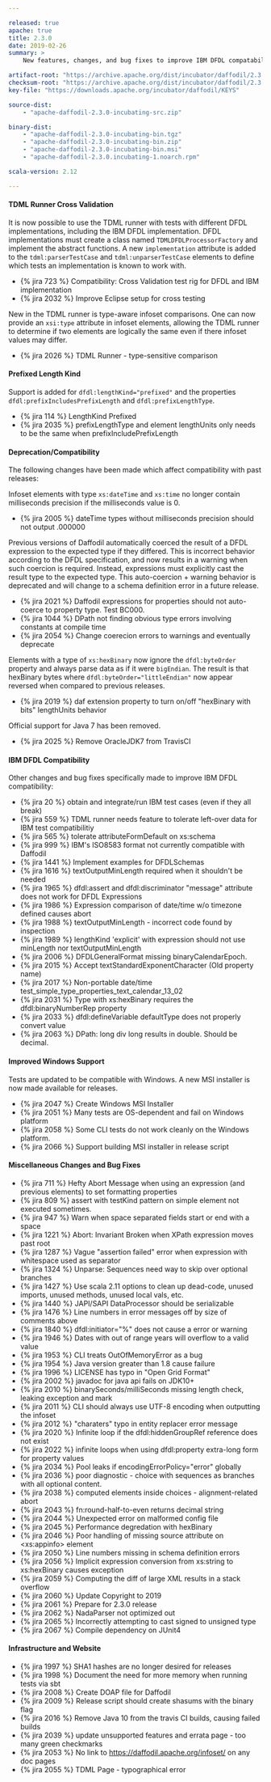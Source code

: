 ```yaml
---

released: true
apache: true
title: 2.3.0
date: 2019-02-26
summary: >
    New features, changes, and bug fixes to improve IBM DFDL compatability

artifact-root: "https://archive.apache.org/dist/incubator/daffodil/2.3.0/"
checksum-root: "https://archive.apache.org/dist/incubator/daffodil/2.3.0/"
key-file: "https://downloads.apache.org/incubator/daffodil/KEYS"

source-dist:
    - "apache-daffodil-2.3.0-incubating-src.zip"

binary-dist:
    - "apache-daffodil-2.3.0-incubating-bin.tgz"
    - "apache-daffodil-2.3.0-incubating-bin.zip"
    - "apache-daffodil-2.3.0-incubating-bin.msi"
    - "apache-daffodil-2.3.0.incubating-1.noarch.rpm"

scala-version: 2.12

---
```


#### TDML Runner Cross Validation

It is now possible to use the TDML runner with tests with different DFDL implementations, including
the IBM DFDL implementation. DFDL implementations must create a class named
``TDMLDFDLProcessorFactory`` and implement the abstract functions. A new ``implementation``
attribute is added to the ``tdml:parserTestCase`` and ``tdml:unparserTestCase`` elements to define
which tests an implementation is known to work with.

* {% jira 723 %} Compatibility: Cross Validation test rig for DFDL and IBM implementation
* {% jira 2032 %} Improve Eclipse setup for cross testing

New in the TDML runner is type-aware infoset comparisons. One can now provide an ``xsi:type``
attribute in infoset elements, allowing the TDML runner to determine if two elements are logically
the same even if there infoset values may differ.

* {% jira 2026 %} TDML Runner - type-sensitive comparison

#### Prefixed Length Kind

Support is added for ``dfdl:lengthKind="prefixed"`` and the properties
``dfdl:prefixIncludesPrefixLength`` and ``dfdl:prefixLengthType``.

* {% jira 114 %} LengthKind Prefixed
* {% jira 2035 %} prefixLengthType and element lengthUnits only needs to be the same when prefixIncludePrefixLength

#### Deprecation/Compatibility

The following changes have been made which affect compatibility with past releases:

Infoset elements with type ``xs:dateTime`` and ``xs:time`` no longer contain
milliseconds precision if the milliseconds value is 0.

* {% jira 2005 %} dateTime types without milliseconds precision should not output .000000

Previous versions of Daffodil automatically coerced the result of a DFDL expression to the expected
type if they differed. This is incorrect behavior according to the DFDL specification, and now
results in a warning when such coercion is required. Instead, expressions must explicitly cast the
result type to the expected type. This auto-coercion + warning behavior is deprecated and will
change to a schema definition error in a future release.

* {% jira 2021 %} Daffodil expressions for properties should not auto-coerce to property type. Test BC000.
* {% jira 1044 %} DPath not finding obvious type errors involving constants at compile time
* {% jira 2054 %} Change coerecion errors to warnings and eventually deprecate

Elements with a type of ``xs:hexBinary`` now ignore the ``dfdl:byteOrder`` property and always parse
data as if it were ``bigEndian``. The result is that hexBinary bytes where
``dfdl:byteOrder="littleEndian"`` now appear reversed when compared to previous releases.

* {% jira 2019 %} daf extension property to turn on/off "hexBinary with bits" lengthUnits behavior

Official support for Java 7 has been removed.

* {% jira 2025 %} Remove OracleJDK7 from TravisCI

#### IBM DFDL Compatibility

Other changes and bug fixes specifically made to improve IBM DFDL compatibility:

* {% jira   20 %} obtain and integrate/run IBM test cases (even if they all break)
* {% jira  559 %} TDML runner needs feature to tolerate left-over data for IBM test compatibilitiy
* {% jira  565 %} tolerate attributeFormDefault on xs:schema
* {% jira  999 %} IBM's ISO8583 format not currently compatible with Daffodil
* {% jira 1441 %} Implement examples for DFDLSchemas
* {% jira 1616 %} textOutputMinLength required when it shouldn't be needed
* {% jira 1965 %} dfdl:assert and dfdl:discriminator "message" attribute does not work for DFDL Expressions
* {% jira 1986 %} Expression comparison of date/time w/o timezone defined causes abort
* {% jira 1988 %} textOutputMinLength - incorrect code found by inspection
* {% jira 1989 %} lengthKind 'explicit' with expression should not use minLength nor textOutputMinLength
* {% jira 2006 %} DFDLGeneralFormat missing binaryCalendarEpoch.
* {% jira 2015 %} Accept textStandardExponentCharacter (Old property name)
* {% jira 2017 %} Non-portable date/time test\_simple\_type\_properties\_text\_calendar\_13\_02
* {% jira 2031 %} Type with xs:hexBinary requires the dfdl:binaryNumberRep property
* {% jira 2033 %} dfdl:defineVariable defaultType does not properly convert value
* {% jira 2063 %} DPath: long div long results in double. Should be decimal.

#### Improved Windows Support

Tests are updated to be compatible with Windows. A new MSI installer is now
made available for releases.

* {% jira 2047 %} Create Windows MSI Installer
* {% jira 2051 %} Many tests are OS-dependent and fail on Windows platform
* {% jira 2058 %} Some CLI tests do not work cleanly on the Windows platform.
* {% jira 2066 %} Support building MSI installer in release script

#### Miscellaneous Changes and Bug Fixes

* {% jira  711 %} Hefty Abort Message when using an expression (and previous elements) to set formatting properties
* {% jira  809 %} assert with testKind pattern on simple element not executed sometimes.
* {% jira  947 %} Warn when space separated fields start or end with a space
* {% jira 1221 %} Abort: Invariant Broken when XPath expression moves past root
* {% jira 1287 %} Vague "assertion failed" error when expression with whitespace used as separator
* {% jira 1324 %} Unparse: Sequences need way to skip over optional branches
* {% jira 1427 %} Use scala 2.11 options to clean up dead-code, unused imports, unused methods, unused local vals, etc.
* {% jira 1440 %} JAPI/SAPI DataProcessor should be serializable
* {% jira 1476 %} Line numbers in error messages off by size of comments above
* {% jira 1840 %} dfdl:initiator="%" does not cause a error or warning
* {% jira 1946 %} Dates with out of range years will overflow to a valid value
* {% jira 1953 %} CLI treats OutOfMemoryError as a bug
* {% jira 1954 %} Java version greater than 1.8 cause failure
* {% jira 1996 %} LICENSE has typo in "Open Grid Format"
* {% jira 2002 %} javadoc for java api fails on JDK10+
* {% jira 2010 %} binarySeconds/milliSeconds missing length check, leaking exception and mark
* {% jira 2011 %} CLI should always use UTF-8 encoding when outputting the infoset
* {% jira 2012 %} "charaters" typo in entity replacer error message
* {% jira 2020 %} Infinite loop if the dfdl:hiddenGroupRef reference does not exist
* {% jira 2022 %} infinite loops when using dfdl:property extra-long form for property values
* {% jira 2034 %} Pool leaks if encodingErrorPolicy="error" globally
* {% jira 2036 %} poor diagnostic - choice with sequences as branches with all optional content.
* {% jira 2038 %} computed elements inside choices - alignment-related abort
* {% jira 2043 %} fn:round-half-to-even returns decimal string
* {% jira 2044 %} Unexpected error on malformed config file
* {% jira 2045 %} Performance degredation with hexBinary
* {% jira 2046 %} Poor handling of missing source attribute on &lt;xs:appinfo&gt; element
* {% jira 2050 %} Line numbers missing in schema definition errors
* {% jira 2056 %} Implicit expression conversion from xs:string to xs:hexBinary causes exception
* {% jira 2059 %} Computing the diff of large XML results in a stack overflow
* {% jira 2060 %} Update Copyright to 2019
* {% jira 2061 %} Prepare for 2.3.0 release
* {% jira 2062 %} NadaParser not optimized out
* {% jira 2065 %} Incorrectly attempting to cast signed to unsigned type
* {% jira 2067 %} Compile dependency on JUnit4

#### Infrastructure and Website

* {% jira 1997 %} SHA1 hashes are no longer desired for releases
* {% jira 1998 %} Document the need for more memory when running tests via sbt
* {% jira 2008 %} Create DOAP file for Daffodil
* {% jira 2009 %} Release script should create shasums with the binary flag 
* {% jira 2016 %} Remove Java 10 from the travis CI builds, causing failed builds
* {% jira 2039 %} update unsupported features and errata page - too many green checkmarks
* {% jira 2053 %} No link to https://daffodil.apache.org/infoset/ on any doc pages
* {% jira 2055 %} TDML Page - typographical error
